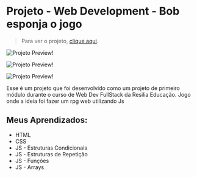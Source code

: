 # Projeto - Web Development - Bob esponja o jogo

>Para ver o projeto, [clique aqui](https://magnusbittencourt.github.io/jogo-resilia/).


![Projeto Preview!](https://cdn.discordapp.com/attachments/831650454832152607/1028825751346225273/unknown.png)

![Projeto Preview!](https://cdn.discordapp.com/attachments/831650454832152607/1028825840399695983/unknown.png)

![Projeto Preview!](https://cdn.discordapp.com/attachments/831650454832152607/1028825925191749694/unknown.png)

Esse é um projeto que foi desenvolvido como um projeto de primeiro módulo durante o curso de Web Dev FullStack da Resilia Educação.
Jogo onde a ideia foi fazer um rpg web utilizando Js
## Meus Aprendizados:
- HTML
- CSS
- JS - Estruturas Condicionais
- JS - Estruturas de Repetição
- JS - Funções
- JS - Arrays
